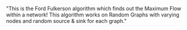 "This is the Ford Fulkerson algorithm which finds out the Maximum Flow within a network! This algorithm works on Random Graphs with varying nodes and random source & sink for each graph."
